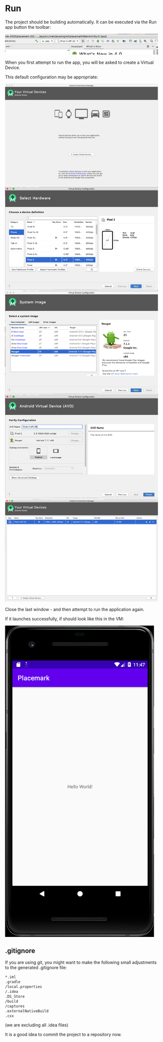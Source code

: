 # Run

The project should be building automatically. It can be executed via the Run app button the toolbar:

![](img/05x.png)

When you first attempt to run the app, you will be asked to create a Virtual Device.

This default configuration may be appropriate:

![](img/06x.png)
![](img/07x.png)
![](img/08x.png)
![](img/09x.png)
![](img/10x.png)

Close the last window - and then attempt to run the application again.

If it launches successfully, if should look like this in the VM:

![](img/11x.png)

## .gitignore

If you are using git, you might want to make the following small adjustments to the generated .gitignore file:

```
*.iml
.gradle
/local.properties
/.idea
.DS_Store
/build
/captures
.externalNativeBuild
.cxx
```

(we are excluding all .idea files)

It is a good idea to commit the project to a repository now.
